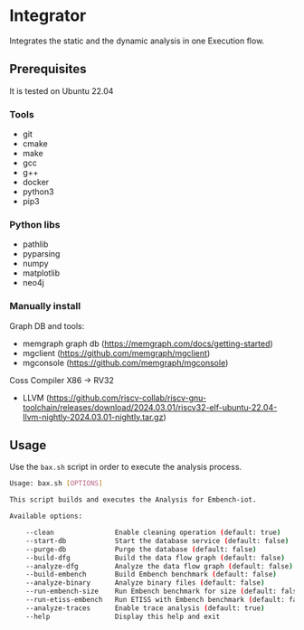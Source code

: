 # Integrator

Integrates the static and the dynamic analysis in one Execution flow.

## Prerequisites

It is tested on Ubuntu 22.04

### Tools

- git 
- cmake 
- make 
- gcc 
- g++ 
- docker
- python3
- pip3

### Python libs

- pathlib
- pyparsing
- numpy
- matplotlib
- neo4j

### Manually install

Graph DB and tools:

- memgraph graph db (https://memgraph.com/docs/getting-started)
- mgclient (https://github.com/memgraph/mgclient)
- mgconsole (https://github.com/memgraph/mgconsole)

Coss Compiler X86 -> RV32

- LLVM (https://github.com/riscv-collab/riscv-gnu-toolchain/releases/download/2024.03.01/riscv32-elf-ubuntu-22.04-llvm-nightly-2024.03.01-nightly.tar.gz)

## Usage

Use the `bax.sh` script in order to execute the analysis process.

```bash
Usage: bax.sh [OPTIONS]

This script builds and executes the Analysis for Embench-iot.

Available options:

    --clean               Enable cleaning operation (default: true)
    --start-db            Start the database service (default: false)
    --purge-db            Purge the database (default: false)
    --build-dfg           Build the data flow graph (default: false)
    --analyze-dfg         Analyze the data flow graph (default: false)
    --build-embench       Build Embench benchmark (default: false)
    --analyze-binary      Analyze binary files (default: false)
    --run-embench-size    Run Embench benchmark for size (default: false)
    --run-etiss-embench   Run ETISS with Embench benchmark (default: false)
    --analyze-traces      Enable trace analysis (default: true)
    --help                Display this help and exit
```


